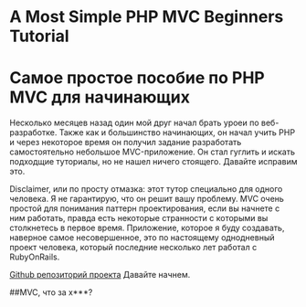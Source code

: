 # A Most Simple PHP MVC Beginners Tutorial
# Самое простое пособие по PHP MVC для начинающих

Несколько месяцев назад один мой друг начал брать уроеи по веб-разработке. Также как и большинство начинающих, он начал учить PHP и через некоторое время он получил задание разработать самостоятельно небольшое MVC-приложение. Он стал гуглить и искать подходщие туториалы, но не нашел ничего стоящего. Давайте исправим это.

Disclaimer, или по просту отмазка: этот тутор специально для одного человека. Я не гарантирую, что он решит вашу проблему. MVC очень простой для понимания паттерн проектирования, если вы начнете с ним работать, правда есть некоторые странности с которыми вы столкнетесь в первое время. Приложение, которое я буду создавать, наверное самое несовершенное, это по настоящему однодневный проект человека, который последние несколько лет работал с RubyOnRails.

[Github репозиторий проекта](https://github.com/Raindal/php_mvc)
Давайте начнем.

##MVC, что за х***?

